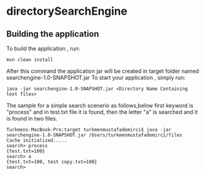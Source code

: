 # directorySearchEngine

## Building the application

To build the  application , run:

    mvn clean install

After this command the application jar will be created in target folder named searchengine-1.0-SNAPSHOT.jar
To start your application , simply run:
   ```
   java -jar searchengine-1.0-SNAPSHOT.jar <Directory Name Containing text files>
   ```

   The sample  for a simple search scenerio as follows,below first keyword is "process" and in test.txt file it is found, then the letter "a" is searched and it is found in two files.
   
   ```
   Turkmens-MacBook-Pro:target turkmenmustafademirci$ java -jar searchengine-1.0-SNAPSHOT.jar /Users/turkmenmustafademirci/files
   Cache initialized.....
   search> process
   {test.txt=100}
   search> a
   {test.txt=100, test copy.txt=100}
   search>
   ```


